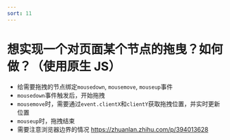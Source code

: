 ```yaml
---
sort: 11
---
```


# 想实现一个对页面某个节点的拖曳？如何做？（使用原生 JS）

- 给需要拖拽的节点绑定`mousedown`, `mousemove`, `mouseup`事件
- `mousedown`事件触发后，开始拖拽
- `mousemove`时，需要通过`event.clientX`和`clientY`获取拖拽位置，并实时更新位置
- `mouseup`时，拖拽结束
- 需要注意浏览器边界的情况
  https://zhuanlan.zhihu.com/p/394013628
